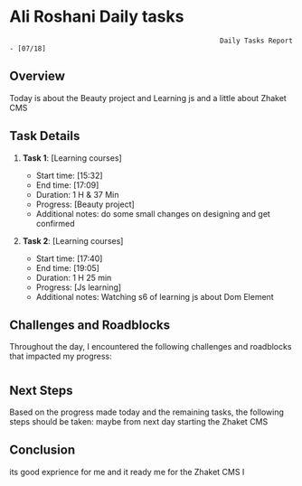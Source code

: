 # Ali Roshani Daily tasks
                                                        Daily Tasks Report - [07/18]

## Overview

Today is about the Beauty project and Learning js and a little about Zhaket CMS

## Task Details

1. **Task 1**: [Learning courses]
   - Start time: [15:32]
   - End time: [17:09]
   - Duration:  1 H & 37 Min 
   - Progress: [Beauty project]
   - Additional notes: do some small changes on designing and get confirmed

2. **Task 2**: [Learning courses]
   - Start time: [17:40]
   - End time: [19:05]
   - Duration: 1 H 25 min
   - Progress: [Js learning]
   - Additional notes: Watching s6 of learning js about Dom Element
  

## Challenges and Roadblocks

Throughout the day, I encountered the following challenges and roadblocks that impacted my progress:
#

## Next Steps

Based on the progress made today and the remaining tasks, the following steps should be taken:
maybe from next day starting the Zhaket CMS


## Conclusion
its good exprience for me and it ready me for the Zhaket CMS
ا

